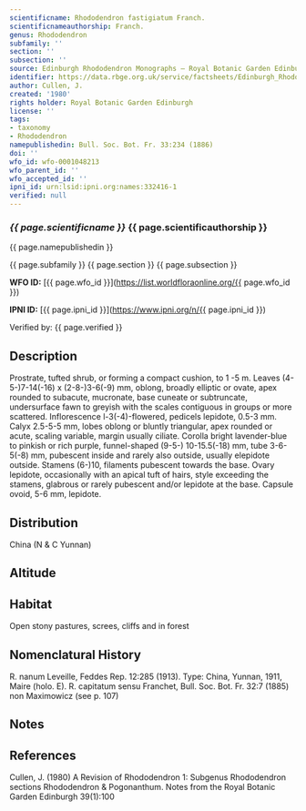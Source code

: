 ```yaml
---
scientificname: Rhododendron fastigiatum Franch.
scientificnameauthorship: Franch.
genus: Rhododendron
subfamily: ''
section: ''
subsection: ''
source: Edinburgh Rhododendron Monographs – Royal Botanic Garden Edinburgh
identifier: https://data.rbge.org.uk/service/factsheets/Edinburgh_Rhododendron_Monographs.xhtml
author: Cullen, J.
created: '1980'
rights holder: Royal Botanic Garden Edinburgh
license: ''
tags:
- taxonomy
- Rhododendron
namepublishedin: Bull. Soc. Bot. Fr. 33:234 (1886)
doi: ''
wfo_id: wfo-0001048213
wfo_parent_id: ''
wfo_accepted_id: ''
ipni_id: urn:lsid:ipni.org:names:332416-1
verified: null
---
```

### _{{ page.scientificname }}_ {{ page.scientificauthorship }}
 {{ page.namepublishedin }}

{{ page.subfamily }} {{ page.section }} {{ page.subsection }}

**WFO ID:** [{{ page.wfo_id }}](https://list.worldfloraonline.org/{{ page.wfo_id }})

**IPNI ID:** [{{ page.ipni_id }}](https://www.ipni.org/n/{{ page.ipni_id }})

Verified by: {{ page.verified }}



## Description
Prostrate, tufted shrub, or forming a compact cushion, to 1 -5 m. Leaves (4-5-)7-14(-16) x (2-8-)3-6(-9) mm, oblong, broadly elliptic or ovate, apex rounded to subacute, mucronate, base cuneate or subtruncate, undersurface fawn to greyish with the scales contiguous in groups or more scattered. Inflorescence l-3(-4)-flowered, pedicels lepidote, 0.5-3 mm. Calyx 2.5-5-5 mm, lobes oblong or bluntly triangular, apex rounded or acute, scaling variable, margin usually ciliate. Corolla bright lavender-blue to pinkish or rich purple, funnel-shaped (9-5-) 10-15.5(-18) mm, tube 3-6-5(-8) mm, pubescent inside and rarely also outside, usually elepidote outside. Stamens (6-)10, filaments pubescent towards the base. Ovary lepidote, occasionally with an apical tuft of hairs, style exceeding the stamens, glabrous or rarely pubescent and/or lepidote at the base. Capsule ovoid, 5-6 mm, lepidote.

## Distribution
China (N & C Yunnan)

## Altitude


## Habitat
Open stony pastures, screes, cliffs and in forest

## Nomenclatural History
R. nanum Leveille, Feddes Rep. 12:285 (1913). Type: China, Yunnan, 1911, Maire (holo. E). R. capitatum sensu Franchet, Bull. Soc. Bot. Fr. 32:7 (1885) non Maximowicz (see p. 107)
                       
## Notes


## References

Cullen, J. (1980) A Revision of Rhododendron 1: Subgenus Rhododendron sections Rhododendron & Pogonanthum. Notes from the Royal Botanic Garden Edinburgh 39(1):100
